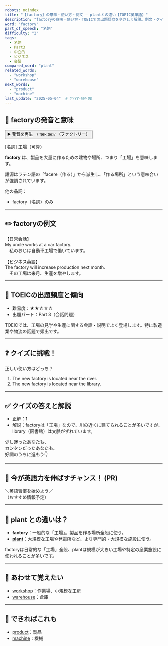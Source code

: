```yaml
---
robots: noindex
title: "【factory】の意味・使い方・例文 ― plantとの違い【TOEIC英単語】"
description: "factoryの意味・使い方・TOEICでの出題傾向をやさしく解説。例文・クイズ付きでplantとの違いもわかりやすく学べます。"
word: "factory"
part_of_speech: "名詞"
difficulty: "2"
tags:
  - 名詞
  - Part3
  - 中立的
  - ビジネス
  - 会議
compared_word: "plant"
related_words:
  - "workshop"
  - "warehouse"
next_words:
  - "product"
  - "machine"
last_update: "2025-05-04"  # YYYY-MM-DD
---
```


## 🔰 factoryの発音と意味

<button class="play-audio" onclick="playTTS('factory')">
  <span class="play-audio-main">
    ▶️ 発音を再生　/ˈfæk.tər.i/
  </span>
  <span class="play-audio-sub">
    （ファクトリー）
  </span>
</button>

[名詞] 工場（可算）

**factory** は、製品を大量に作るための建物や場所、つまり「工場」を意味します。

語源はラテン語の「facere（作る）」から派生し、「作る場所」という意味合いが強調されています。

他の品詞：  
- factory（名詞）のみ

---

## ✏️ factoryの例文

【日常会話】  
My uncle works at a car factory.  
　私のおじは自動車工場で働いています。

【ビジネス英語】  
The factory will increase production next month.  
　その工場は来月、生産を増やします。

---

## 🎯 TOEICの出題頻度と傾向

- 難易度：★★☆☆☆
- 出題パート：Part 3（会話問題）

TOEICでは、工場の見学や生産に関する会話・説明でよく登場します。特に製造業や物流の話題で頻出です。

---

## ❓ クイズに挑戦！

正しい使い方はどっち？

1. The new factory is located near the river.  
2. The new factory is located near the library.

---

## ✅ クイズの答えと解説

- 正解：**1**
- 解説：factoryは「工場」なので、川の近くに建てられることが多いですが、library（図書館）は文脈がずれています。

少し迷ったあなたも、  
カンタンだったあなたも、  
好調のうちに進もう👇️

---

## 🚀 今が英語力を伸ばすチャンス！ (PR)

<div class="info-center">
＼英語習慣を始めよう／<br>  
（おすすめ情報予定）
</div>

---

## 🤔  plant との違いは？

- **factory**：一般的な「工場」。製品を作る場所全般に使う。
- **[plant](/word/plant/)**：大規模な工場や発電所など、より専門的・大規模な施設に使う。

factoryは日常的な「工場」全般、plantは規模が大きい工場や特定の産業施設に使われることが多いです。

---

## 🧩 あわせて覚えたい

- [workshop](/word/workshop/)：作業場、小規模な工房
- [warehouse](/word/warehouse/)：倉庫

---

## 📖 できればこれも

- [product](/word/product/)：製品
- [machine](/word/machine/)：機械

<!-- cvid: aid30_bid13 -->
